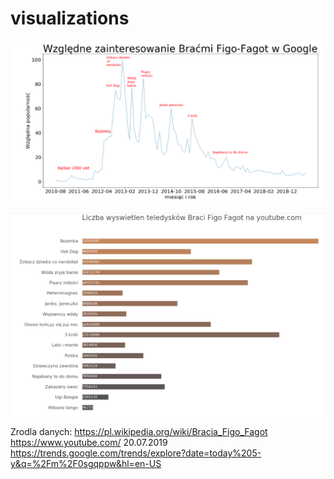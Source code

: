 # visualizations

![google](google.png)




![youtube](youtube.png)


Zrodla danych:
https://pl.wikipedia.org/wiki/Bracia_Figo_Fagot
https://www.youtube.com/ 20.07.2019
https://trends.google.com/trends/explore?date=today%205-y&q=%2Fm%2F0sgqppw&hl=en-US
